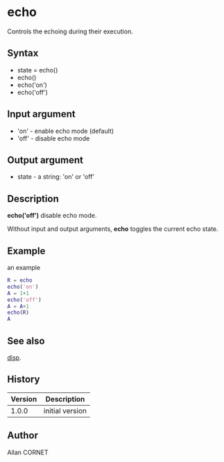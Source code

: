 

# echo

Controls the echoing during their execution.

## Syntax

- state = echo()
- echo()
- echo('on')
- echo('off')

## Input argument

 - 'on' - enable echo mode (default)
 - 'off' - disable echo mode

## Output argument

 - state - a string: 'on' or 'off'

## Description


  <p><b>echo('off')</b> disable echo mode.</p>
  <p>Without input and output arguments, <b>echo</b> toggles the current echo state.</p>


## Example

an example
```matlab
R = echo
echo('on')
A = 1+1
echo('off')
A = A+1
echo(R)
A
```

## See also

[disp](../elementary_functions/disp.md).
## History

|Version|Description|
|------|------|
|1.0.0|initial version|


## Author

Allan CORNET



